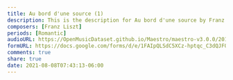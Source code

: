 ```yaml
---
title: Au bord d'une source (1)
description: This is the description for Au bord d'une source by Franz Liszt
composers: [Franz Liszt]
periods: [Romantic]
audioURL: https://OpenMusicDataset.github.io/Maestro/maestro-v3.0.0/2013/ORIG-MIDI_02_7_6_13_Group__MID--AUDIO_08_R1_2013_wav--4.midi
formURL: https://docs.google.com/forms/d/e/1FAIpQLSdC5XCz-hptqc_C3dQJFQBLxumTtzDA8cAtI-jxgGYbIImGMA/viewform
comments: true
share: true
date: 2021-08-08T07:43:13-06:00
---
```


